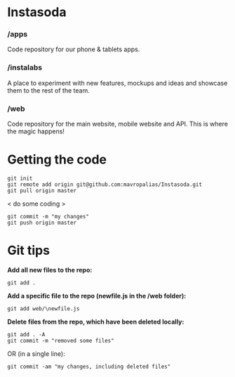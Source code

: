 
Instasoda
=========

### /apps
Code repository for our phone & tablets apps.

### /instalabs
A place to experiment with new features, mockups and ideas and showcase them to the rest of the team.

### /web
Code repository for the main website, mobile website and API. This is where the magic happens!


Getting the code
================

	git init
	git remote add origin git@github.com:mavropalias/Instasoda.git
	git pull origin master

< do some coding >

	git commit -m "my changes"
	git push origin master


Git tips
========

**Add all new files to the repo:**
	
	git add .

**Add a specific file to the repo (newfile.js in the /web folder):**
	
	git add web/\newfile.js
	
**Delete files from the repo, which have been deleted locally:**
	
	git add . -A 
	git commit -m "removed some files"
	
OR (in a single line):
	
	git commit -am "my changes, including deleted files"